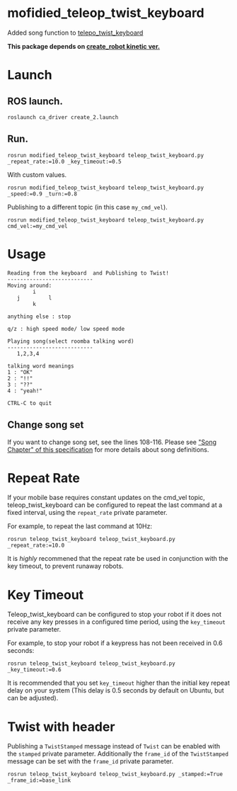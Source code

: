 # mofidied_teleop_twist_keyboard
Added song function to [telepo_twist_keyboard](https://github.com/ros-teleop/teleop_twist_keyboard)

**This package depends on [create_robot kinetic ver.](https://github.com/AutonomyLab/create_robot/tree/kinetic)**

# Launch
## ROS launch.
```
roslaunch ca_driver create_2.launch
```

## Run.
```
rosrun modified_teleop_twist_keyboard teleop_twist_keyboard.py _repeat_rate:=10.0 _key_timeout:=0.5
```

With custom values.
```
rosrun modified_teleop_twist_keyboard teleop_twist_keyboard.py _speed:=0.9 _turn:=0.8
```

Publishing to a different topic (in this case `my_cmd_vel`).
```
rosrun modified_teleop_twist_keyboard teleop_twist_keyboard.py cmd_vel:=my_cmd_vel
```

# Usage
```
Reading from the keyboard  and Publishing to Twist!
---------------------------
Moving around:
        i     
   j         l
        k   

anything else : stop

q/z : high speed mode/ low speed mode

Playing song(select roomba talking word)
---------------------------
   1,2,3,4

talking word meanings
1 : "OK"
2 : "!!"
3 : "??"
4 : "yeah!"

CTRL-C to quit
```
## Change song set
If you want to change song set, see the lines 108-116.
Please see ["Song Chapter" of this specification](https://cdn-shop.adafruit.com/datasheets/create_2_Open_Interface_Spec.pdf) for more details about song definitions.


# Repeat Rate

If your mobile base requires constant updates on the cmd\_vel topic, teleop\_twist\_keyboard can be configured to repeat the last command at a fixed interval, using the `repeat_rate` private parameter.

For example, to repeat the last command at 10Hz:

```
rosrun teleop_twist_keyboard teleop_twist_keyboard.py _repeat_rate:=10.0
```

It is _highly_ recommened that the repeat rate be used in conjunction with the key timeout, to prevent runaway robots.

# Key Timeout

Teleop\_twist\_keyboard can be configured to stop your robot if it does not receive any key presses in a configured time period, using the `key_timeout` private parameter.

For example, to stop your robot if a keypress has not been received in 0.6 seconds:
```
rosrun teleop_twist_keyboard teleop_twist_keyboard.py _key_timeout:=0.6
```

It is recommended that you set `key_timeout` higher than the initial key repeat delay on your system (This delay is 0.5 seconds by default on Ubuntu, but can be adjusted).

# Twist with header
Publishing a `TwistStamped` message instead of `Twist` can be enabled with the `stamped` private parameter. Additionally the `frame_id` of the `TwistStamped` message can be set with the `frame_id` private parameter.
```
rosrun teleop_twist_keyboard teleop_twist_keyboard.py _stamped:=True _frame_id:=base_link
```